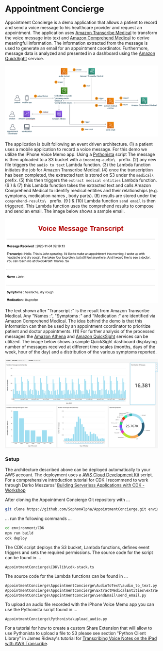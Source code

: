 # Appointment Concierge

Appointment Concierge is a demo application that allows a patient to record and
send a voice message to his healthcare provider and request an appointment. The 
application uses [Amazon Transcribe Medical](https://aws.amazon.com/transcribe/medical/) 
to transform the voice message into text and 
[Amazon Comprehend Medical](https://aws.amazon.com/comprehend/medical/) to derive
meaningful information. The information extracted from the message is used to 
generate an email for an appointment coordinator. Furthermore, message data is 
analyzed and presented in a dashboard using the 
[Amazon QuickSight](https://aws.amazon.com/quicksight/) service.

![architecture](img/architecture.png)

The application is built following an event driven architecture. (1) a patient uses a mobile 
application to record a voice message. For this demo we utilize the iPhone Voice Memo app.
Using a [Pythonista](https://omz-software.com/pythonista/) script The message is then uploaded to
a S3 bucket with a `incoming-audio\ ` prefix. (2) any new file
 triggers the
`audio to text` Lambda function. (3) the Lambda function initiates the job for Amazon Transcribe
Medical. (4) once the transcription has been completed, the extracted text is stored on S3 under
the `medical\ ` prefix. (5) this then triggers the `extract medical entities` Lambda function. (6
) & (7) this Lambda function takes the extracted text and calls Amazon Comprehend Medical
to identify medical entities and their relationships (e.g. symptoms, medication names
, body parts). (8) results are stored under the `comprehend-results\ ` prefix. (9
) & (10) Lambda function `send email` is then triggered. This Lambda function uses the comprehend
results to compose and send an email. The image below shows a sample email.

![email](img/email.png)

The text shown after "Transcript :" is the result from Amazon Transcribe Medical. Any "Names
 :", "Symptoms :" and "Medication :" are identified via Amazon Comprehend Medical. The idea
behind the demo is that this information can then be used by an appointment coordinator to
prioritize patient and doctor appointments. (11) For further analysis of the processed messages
the [Amazon Athena](https://aws.amazon.com/athena/) and 
[Amazon QuickSight](https://aws.amazon.com/quicksight/) services can be utilized. The image below
shows a sample QuickSight dashboard displaying number of messages received at different time
scales (months, days of the week, hour of the day) and a distribution of the various symptoms
reported.

![dashboard](img/dashboard.png)

### Setup

The architecture described above can be deployed automatically to your AWS account. The
deployment uses a [AWS Cloud Development Kit](https://aws.amazon.com/cdk/) script. For a
comprehensive introduction tutorial for CDK I recommend to work through Darko Meszaros' 
[Building Serverless Applications with CDK - Workshop](https://github.com/darko-mesaros/workshop-serverless-with-cdk)

After cloning the Appointment Concierge Git repository with ...

```bash
git clone https://github.com/SophonAlpha/AppointmentConcierge.git environment/
```

... run the following commands ...

```bash
cd environment/CDK
npm run build
cdk deploy
```

The CDK script deploys the S3 bucket, Lambda functions, defines event triggers and sets the required
 permissions. The
source code for the script can be found in ...

```
AppointmentConcierge\CDK\lib\cdk-stack.ts
```

The source code for the Lambda functions can be found in ...

```
AppointmentConcierge\AppointmentConcierge\AudioToText\audio_to_text.py
AppointmentConcierge\AppointmentConcierge\ExtractMedicalEntities\extract_medical_entities.py
AppointmentConcierge\AppointmentConcierge\SendEmail\send_email.py
```

To upload an audio file recorded with the iPhone Voice Memo app you can use the Pythonista script
found in ...

```
AppointmentConcierge\Pythonista\upload_audio.py
```

For a tutorial for how to create a custom Share Extension that will allow to use Pythonista to
upload a file to S3 please see section "Python Client Library" in James Ridway's tutorial for 
[Transcribing Voice Notes on the iPad with AWS Transcribe](https://www.jamesridgway.co.uk/transcribing-voice-notes-on-the-ipad-with-aws-transcribe/).
